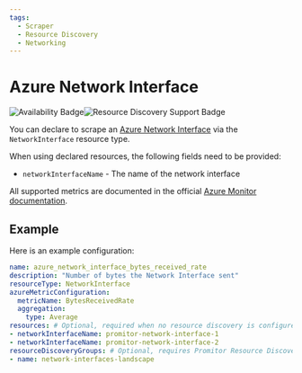 ```yaml
---
tags:
  - Scraper
  - Resource Discovery
  - Networking
---
```


# Azure Network Interface

![Availability Badge](https://img.shields.io/badge/Available%20Starting-v1.0-green.svg)![Resource Discovery Support Badge](https://img.shields.io/badge/Support%20for%20Resource%20Discovery-Yes-green.svg)

You can declare to scrape an [Azure Network Interface](https://learn.microsoft.com/en-us/azure/virtual-network/virtual-network-network-interface)
via the `NetworkInterface` resource type.

When using declared resources, the following fields need to be provided:

- `networkInterfaceName` - The name of the network interface

All supported metrics are documented in the official [Azure Monitor documentation](https://learn.microsoft.com/en-us/azure/azure-monitor/essentials/metrics-supported#microsoftnetworknetworkinterfaces).

## Example

Here is an example configuration:

```yaml
name: azure_network_interface_bytes_received_rate
description: "Number of bytes the Network Interface sent"
resourceType: NetworkInterface
azureMetricConfiguration:
  metricName: BytesReceivedRate
  aggregation:
    type: Average
resources: # Optional, required when no resource discovery is configured
- networkInterfaceName: promitor-network-interface-1
- networkInterfaceName: promitor-network-interface-2
resourceDiscoveryGroups: # Optional, requires Promitor Resource Discovery agent (https://docs.promitor.io/latest/how-it-works#using-resource-discovery)
- name: network-interfaces-landscape
```
